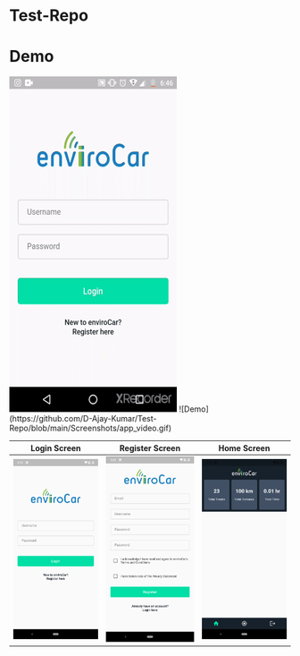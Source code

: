 # Test-Repo

# Demo
<img src="https://github.com/D-Ajay-Kumar/Test-Repo/blob/main/Screenshots/app_video.gif" width="300" height="600" />
![Demo](https://github.com/D-Ajay-Kumar/Test-Repo/blob/main/Screenshots/app_video.gif)

|Login Screen|Register Screen|Home Screen|
|---------------------------------------------------------|------------------------------------------------------------|--------------------------------------------------------|
| <img width="300em" src="./Screenshots/login.png"> | <img width="300em" src="./Screenshots/register.png"> | <img width="300em" src="./Screenshots/home.png"> | 
